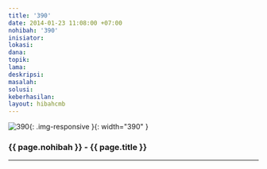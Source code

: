 ```yaml
---
title: '390'
date: 2014-01-23 11:08:00 +07:00
nohibah: '390'
inisiator:
lokasi:
dana:
topik:
lama:
deskripsi:
masalah:
solusi:
keberhasilan:
layout: hibahcmb
---
```


![390](/static/img/hibahcmb/390.png){: .img-responsive }{: width="390" }

### {{ page.nohibah }} - {{ page.title }}

---
